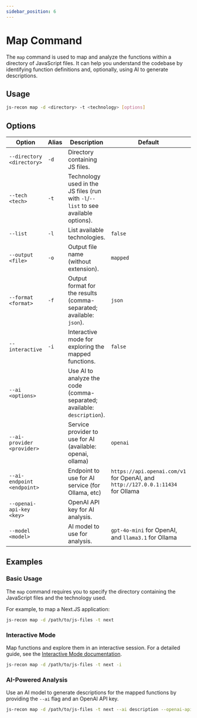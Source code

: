 ```yaml
---
sidebar_position: 6
---
```

# Map Command

The `map` command is used to map and analyze the functions within a directory of JavaScript files. It can help you understand the codebase by identifying function definitions and, optionally, using AI to generate descriptions.

## Usage

```bash
js-recon map -d <directory> -t <technology> [options]
```

## Options

| Option                     | Alias | Description                                                                        | Default                                                                         | Required |
| -------------------------- | ----- | ---------------------------------------------------------------------------------- | ------------------------------------------------------------------------------- | -------- |
| `--directory <directory>`  | `-d`  | Directory containing JS files.                                                     |                                                                                 | Yes      |
| `--tech <tech>`            | `-t`  | Technology used in the JS files (run with `-l`/`--list` to see available options). |                                                                                 | Yes      |
| `--list`                   | `-l`  | List available technologies.                                                       | `false`                                                                         | No       |
| `--output <file>`          | `-o`  | Output file name (without extension).                                              | `mapped`                                                                        | No       |
| `--format <format>`        | `-f`  | Output format for the results (comma-separated; available: `json`).                | `json`                                                                          | No       |
| `--interactive`            | `-i`  | Interactive mode for exploring the mapped functions.                               | `false`                                                                         | No       |
| `--ai <options>`           |       | Use AI to analyze the code (comma-separated; available: `description`).            |                                                                                 | No       |
| `--ai-provider <provider>` |       | Service provider to use for AI (available: openai, ollama)                         | `openai`                                                                        | No       |
| `--ai-endpoint <endpoint>` |       | Endpoint to use for AI service (for Ollama, etc)                                   | `https://api.openai.com/v1` for OpenAI, and `http://127.0.0.1:11434` for Ollama | No       |
| `--openai-api-key <key>`   |       | OpenAI API key for AI analysis.                                                    |                                                                                 | No       |
| `--model <model>`          |       | AI model to use for analysis.                                                      | `gpt-4o-mini` for OpenAI, and `llama3.1` for Ollama                             | No       |

## Examples

### Basic Usage

The `map` command requires you to specify the directory containing the JavaScript files and the technology used.

For example, to map a Next.JS application:

```bash
js-recon map -d /path/to/js-files -t next
```

### Interactive Mode

Map functions and explore them in an interactive session. For a detailed guide, see the [Interactive Mode documentation](../modules/interactive_mode/next-js.md).

```bash
js-recon map -d /path/to/js-files -t next -i
```

### AI-Powered Analysis

Use an AI model to generate descriptions for the mapped functions by providing the `--ai` flag and an OpenAI API key.

```bash
js-recon map -d /path/to/js-files -t next --ai description --openai-api-key <your-key>
```
